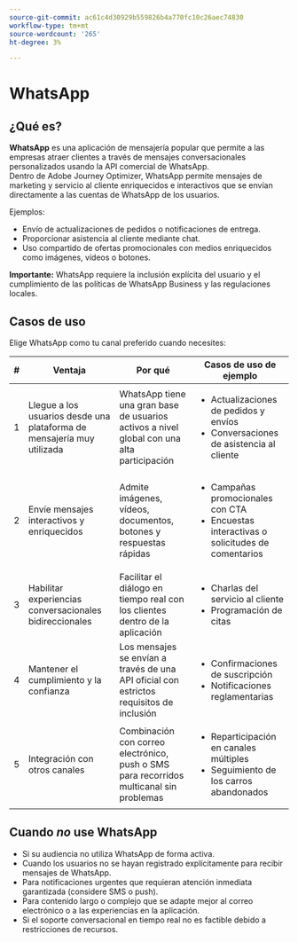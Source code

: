 ```yaml
---
source-git-commit: ac61c4d30929b559826b4a770fc10c26aec74830
workflow-type: tm+mt
source-wordcount: '265'
ht-degree: 3%

---
```

# WhatsApp

## ¿Qué es?

**WhatsApp** es una aplicación de mensajería popular que permite a las empresas atraer clientes a través de mensajes conversacionales personalizados usando la API comercial de WhatsApp.\
Dentro de Adobe Journey Optimizer, WhatsApp permite mensajes de marketing y servicio al cliente enriquecidos e interactivos que se envían directamente a las cuentas de WhatsApp de los usuarios.

Ejemplos:

* Envío de actualizaciones de pedidos o notificaciones de entrega.
* Proporcionar asistencia al cliente mediante chat.
* Uso compartido de ofertas promocionales con medios enriquecidos como imágenes, vídeos o botones.

**Importante:** WhatsApp requiere la inclusión explícita del usuario y el cumplimiento de las políticas de WhatsApp Business y las regulaciones locales.

## Casos de uso

Elige WhatsApp como tu canal preferido cuando necesites:

| # | Ventaja | Por qué | Casos de uso de ejemplo |
|---|---------|-----|-------------------|
| 1 | Llegue a los usuarios desde una plataforma de mensajería muy utilizada | WhatsApp tiene una gran base de usuarios activos a nivel global con una alta participación | <ul><li>Actualizaciones de pedidos y envíos</li><li>Conversaciones de asistencia al cliente</li></ul> |
| 2 | Envíe mensajes interactivos y enriquecidos | Admite imágenes, vídeos, documentos, botones y respuestas rápidas | <ul><li>Campañas promocionales con CTA</li><li>Encuestas interactivas o solicitudes de comentarios</li></ul> |
| 3 | Habilitar experiencias conversacionales bidireccionales | Facilitar el diálogo en tiempo real con los clientes dentro de la aplicación | <ul><li>Charlas del servicio al cliente</li><li>Programación de citas</li></ul> |
| 4 | Mantener el cumplimiento y la confianza | Los mensajes se envían a través de una API oficial con estrictos requisitos de inclusión | <ul><li>Confirmaciones de suscripción</li><li>Notificaciones reglamentarias</li></ul> |
| 5 | Integración con otros canales | Combinación con correo electrónico, push o SMS para recorridos multicanal sin problemas | <ul><li>Reparticipación en canales múltiples</li><li>Seguimiento de los carros abandonados</li></ul> |

## Cuando *no* use WhatsApp

* Si su audiencia no utiliza WhatsApp de forma activa.
* Cuando los usuarios no se hayan registrado explícitamente para recibir mensajes de WhatsApp.
* Para notificaciones urgentes que requieran atención inmediata garantizada (considere SMS o push).
* Para contenido largo o complejo que se adapte mejor al correo electrónico o a las experiencias en la aplicación.
* Si el soporte conversacional en tiempo real no es factible debido a restricciones de recursos.
